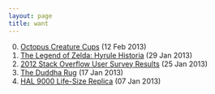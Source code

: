 ```yaml
---
layout: page
title: want
---
```


0. [Octopus Creature Cups](/bookmark/2013/02/12/octopus.html) (12 Feb 2013) 
1. [The Legend of Zelda: Hyrule Historia](/bookmark/2013/01/29/history-of-zelda.html) (29 Jan 2013) 
2. [2012 Stack Overflow User Survey Results](/bookmark/2013/01/25/stack-exchange-survey.html) (25 Jan 2013) 
3. [The Duddha Rug](/bookmark/2013/01/17/dude-rug.html) (17 Jan 2013) 
4. [HAL 9000 Life-Size Replica](/bookmark/2013/01/07/hal-9000.html) (07 Jan 2013) 

